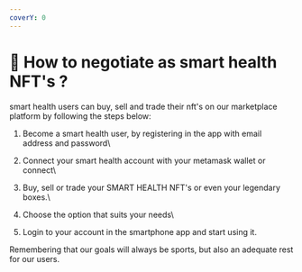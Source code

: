 ```yaml
---
coverY: 0
---
```


# 🧲 How to negotiate as smart health NFT's ?

smart health users can buy, sell and trade their nft's on our marketplace platform by following the steps below:

1. Become a smart health user, by registering in the app with email address and password\

2. Connect your smart health account with your metamask wallet or connect\

3. Buy, sell or trade your SMART HEALTH NFT's or even your legendary boxes.\

4. Choose the option that suits your needs\

5. Login to your account in the smartphone app and start using it.

Remembering that our goals will always be sports, but also an adequate rest for our users.
